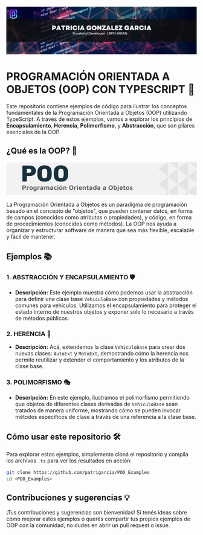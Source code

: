 ![Banner](banner.png)

# PROGRAMACIÓN ORIENTADA A OBJETOS (OOP) CON TYPESCRIPT 🚀

Este repositorio contiene ejemplos de código para ilustrar los conceptos fundamentales de la Programación Orientada a Objetos (OOP) utilizando TypeScript. A través de estos ejemplos, vamos a explorar los principios de **Encapsulamiento**, **Herencia**, **Polimorfismo**, y **Abstracción**, que son pilares esenciales de la OOP.

## ¿Qué es la OOP? 🤔

![Imagen descriptiva de OOP](2.png)

La Programación Orientada a Objetos es un paradigma de programación basado en el concepto de "objetos", que pueden contener datos, en forma de campos (conocidos como atributos o propiedades), y código, en forma de procedimientos (conocidos como métodos). La OOP nos ayuda a organizar y estructurar software de manera que sea más flexible, escalable y fácil de mantener.

## Ejemplos 📚

### 1. ABSTRACCIÓN Y ENCAPSULAMIENTO 🛡️

-   **Descripción:** Este ejemplo muestra cómo podemos usar la abstracción para definir una clase base `VehiculoBase` con propiedades y métodos comunes para vehículos. Utilizamos el encapsulamiento para proteger el estado interno de nuestros objetos y exponer solo lo necesario a través de métodos públicos.

### 2. HERENCIA 🌳

-   **Descripción:** Acá, extendemos la clase `VehiculoBase` para crear dos nuevas clases: `AutoExt` y `MotoExt`, demostrando cómo la herencia nos permite reutilizar y extender el comportamiento y los atributos de la clase base.

### 3. POLIMORFISMO 🎭

-   **Descripción:** En este ejemplo, ilustramos el polimorfismo permitiendo que objetos de diferentes clases derivadas de `VehiculoBase` sean tratados de manera uniforme, mostrando cómo se pueden invocar métodos específicos de clase a través de una referencia a la clase base.

## Cómo usar este repositorio 🛠️

Para explorar estos ejemplos, simplemente cloná el repositorio y compila los archivos `.ts` para ver los resultados en acción:

```bash
git clone https://github.com/patrigarcia/POO_Examples
cd <POO_Examples>
```

## Contribuciones y sugerencias 💡

¡Tus contribuciones y sugerencias son bienvenidas! Si tenés ideas sobre cómo mejorar estos ejemplos o querés compartir tus propios ejemplos de OOP con la comunidad, no dudes en abrir un pull request o issue.
